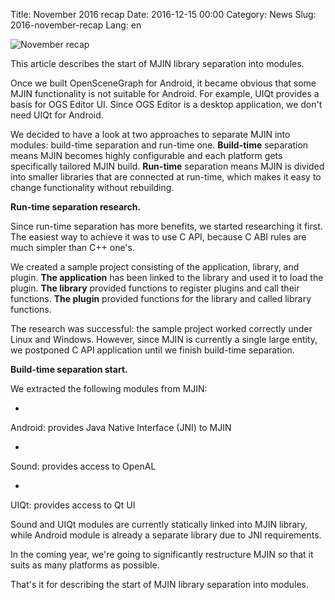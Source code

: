 Title: November 2016 recap
Date: 2016-12-15 00:00
Category: News
Slug: 2016-november-recap
Lang: en

![November recap][screenshot]


This article describes the start of MJIN library separation into modules.

Once we built OpenSceneGraph for Android, it became obvious that some MJIN functionality is not suitable for Android. For example, UIQt provides a basis for OGS Editor UI. Since OGS Editor is a desktop application, we don't need UIQt for Android.

We decided to have a look at two approaches to separate MJIN into modules: build-time separation and run-time one. 
**Build-time** separation means MJIN becomes highly configurable and each platform gets specifically tailored MJIN build.
**Run-time** separation means MJIN is divided into smaller libraries that are connected at run-time, which makes it easy to change functionality without rebuilding.

**Run-time separation research.**

Since run-time separation has more benefits, we started researching it first.
The easiest way to achieve it was to use C API, because C ABI rules are much simpler than C++ one's.

We created a sample project consisting of the application, library, and plugin.
**The application** has been linked to the library and used it to load the plugin.
**The library** provided functions to register plugins and call their functions.
**The plugin** provided functions for the library and called library functions.

The research was successful: the sample project worked correctly under Linux and Windows. However, since MJIN is currently a single large entity, we postponed C API application until we finish build-time separation.

**Build-time separation start.**

We extracted the following modules from MJIN:

* 
Android: provides Java Native Interface (JNI) to MJIN

* 
Sound: provides access to OpenAL

* 
UIQt: provides access to Qt UI




Sound and UIQt modules are currently statically linked into MJIN library, while Android module is already a separate library due to JNI requirements.

In the coming year, we're going to significantly restructure MJIN so that it suits as many platforms as possible.

That's it for describing the start of MJIN library separation into modules.

[screenshot]: {attach}/images/2016-12-15_2016-november-recap.png
